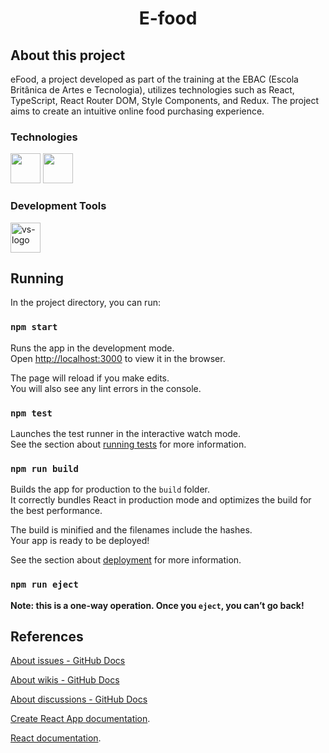 <h1 align="center">E-food</h1>

##  About this project

eFood, a project developed as part of the training at the EBAC (Escola Britânica de Artes e Tecnologia), utilizes technologies such as React, TypeScript, React Router DOM, Style Components, and Redux. The project aims to create an intuitive online food purchasing experience.

### Technologies
<p display="inline-block">
  <img width="48" src="https://raw.githubusercontent.com/devicons/devicon/master/icons/typescript/react-plain.svg"/>
  <img width="48" src="[https://raw.githubusercontent.com/devicons/devicon/master/icons/typescript/typescript-plain.svg"/>
</p>
                                                                                                  
### Development Tools

<p display="inline-block">
  <img width="48" src="https://static.wikia.nocookie.net/logopedia/images/e/ec/Microsoft_Visual_Studio_2022.svg" alt="vs-logo"/>
</p>

## Running
In the project directory, you can run:

### `npm start`

Runs the app in the development mode.\
Open [http://localhost:3000](http://localhost:3000) to view it in the browser.

The page will reload if you make edits.\
You will also see any lint errors in the console.

### `npm test`

Launches the test runner in the interactive watch mode.\
See the section about [running tests](https://facebook.github.io/create-react-app/docs/running-tests) for more information.

### `npm run build`

Builds the app for production to the `build` folder.\
It correctly bundles React in production mode and optimizes the build for the best performance.

The build is minified and the filenames include the hashes.\
Your app is ready to be deployed!

See the section about [deployment](https://facebook.github.io/create-react-app/docs/deployment) for more information.

### `npm run eject`

**Note: this is a one-way operation. Once you `eject`, you can’t go back!**

## References
[About issues - GitHub Docs](https://docs.github.com/en/issues/tracking-your-work-with-issues/about-issues)

[About wikis - GitHub Docs](https://docs.github.com/en/communities/documenting-your-project-with-wikis/about-wikis)

[About discussions - GitHub Docs](https://docs.github.com/en/discussions/collaborating-with-your-community-using-discussions/about-discussions)

[Create React App documentation](https://facebook.github.io/create-react-app/docs/getting-started).

[React documentation](https://reactjs.org/).

